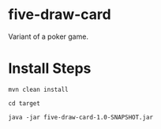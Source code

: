 # five-draw-card
Variant of a poker game.

# Install Steps

`mvn clean install`

`cd target`

`java -jar five-draw-card-1.0-SNAPSHOT.jar`
